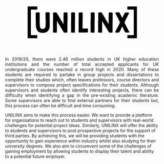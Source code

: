 
<br>
<div align = "center">
<img src = "./LOGO.png" width=75%>
</div>
<br><br>

<p align="justify">
In 2019/20, there were 2.46 million students in UK higher education institutions and the number of total accepted applicants for UK undergraduate courses reached a record high in 2020. Many of these students are required to partake in group projects and dissertations to complete their studies which, often leaves professors, course directors and supervisors to compose project specifications for their students. Although supervisors and students often identify interesting projects, there can be difficulty when identifying a gap in the pre-existing academic literature. Some supervisors are able to find external partners for their students but, this process can often be difficult and time consuming.

UNILINX aims to make this process easier. We want to provide a platform for organisations to reach out to students and supervisors with real-world challenges for potential project ideas. Similarly, UNILINX will offer the ability to students and supervisors to post prospective projects for the support of third parties. By achieving this, we will be providing students with the opportunity to gain experience within industry whilst also studying for their university degrees. We also aim to circumvent some of the challenges of gaining employment by allowing students to display their talent and ability to a potential future employer.

</p>